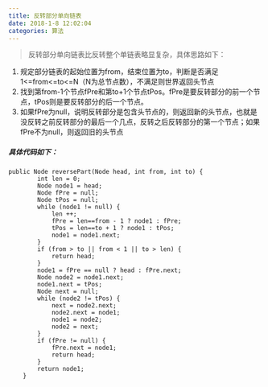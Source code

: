 ```yaml
---
title: 反转部分单向链表
date: 2018-1-8 12:02:04
categories: 算法
---
```


> 反转部分单向链表比反转整个单链表略显复杂，具体思路如下：

1. 规定部分链表的起始位置为from，结束位置为to，判断是否满足1<=from<=to<=N（N为总节点数），不满足则世界返回头节点
2. 找到第from-1个节点fPre和第to+1个节点tPos。fPre是要反转部分的前一个节点，tPos则是要反转部分的后一个节点。
3. 如果fPre为null，说明反转部分是包含头节点的，则返回新的头节点，也就是没反转之前反转部分的最后一个几点，反转之后反转部分的第一个节点；如果fPre不为null，则返回旧的头节点

##### 具体代码如下：

```
public Node reversePart(Node head, int from, int to) {
        int len = 0;
        Node node1 = head;
        Node fPre = null;
        Node tPos = null;
        while (node1 != null) {
            len ++;
            fPre = len==from - 1 ? node1 : fPre;
            tPos = len==to + 1 ? node1 : tPos;
            node1 = node1.next;
        }
        if (from > to || from < 1 || to > len) {
            return head;
        }
        node1 = fPre == null ? head : fPre.next;
        Node node2 = node1.next;
        node1.next = tPos;
        Node next = null;
        while (node2 != tPos) {
            next = node2.next;
            node2.next = node1;
            node1 = node2;
            node2 = next;
        }
        if (fPre != null) {
            fPre.next = node1;
            return head;
        }
        return node1;
    }
```